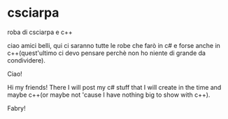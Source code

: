 # csciarpa
roba di csciarpa e c++


ciao amici belli, qui ci saranno tutte le robe che farò in c# e forse anche in c++(quest'ultimo ci devo pensare perchè non ho niente di grande da condividere).

Ciao!

Hi my friends! There I will post my c# stuff that I will create in the time and maybe c++(or maybe not 'cause I have nothing big to show with c++).




Fabry!

